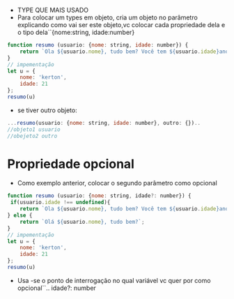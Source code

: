 - TYPE QUE MAIS USADO
- Para colocar um types em objeto, cria um objeto no parâmetro explicando como vai ser este objeto,vc colocar cada propriedade  dela e o tipo dela``{nome:string, idade:number}
```js
function resumo (usuario: {nome: string, idade: number}) {
	return `Ola ${usuario.nome}, tudo bem? Você tem ${usuario.idade}anos;`
}
// impementação
let u = {
	nome: 'kerton',
	idade: 21
};
resumo(u)
```
- se tiver outro objeto:
```js
...resumo(usuario: {nome: string, idade: number}, outro: {})..
//objeto1 usuario
//obejeto2 outro
```
# Propriedade opcional
- Como exemplo anterior, colocar o segundo parâmetro como opcional
```js
function resumo (usuario: {nome: string, idade?: number}) {
 if(usuario.idade !== undefined){
	return `Ola ${usuario.nome}, tudo bem? Você tem ${usuario.idade}anos;`
} else {
	return `Olá ${usuario.nome}, tudo bem?`;
}
// impementação
let u = {
	nome: 'kerton',
	idade: 21
};
resumo(u)
```
- Usa -se o ponto de interrogação no qual variável vc quer por como opcional``.. idade?: number
